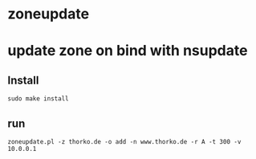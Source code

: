 # zoneupdate
# update zone on bind with nsupdate

## Install 
```
sudo make install
```

## run
```
zoneupdate.pl -z thorko.de -o add -n www.thorko.de -r A -t 300 -v 10.0.0.1
```
